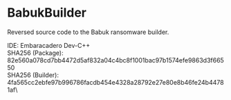 # BabukBuilder
Reversed source code to the Babuk ransomware builder.

IDE: Embaracadero Dev-C++\
SHA256 (Package): 82e560a078cd7bb4472d5af832a04c4bc8f1001bac97b1574efe9863d3f66550\
SHA256 (Builder): 4fa565cc2ebfe97b996786facdb454e4328a28792e27e80e8b46fe24b44781af\
